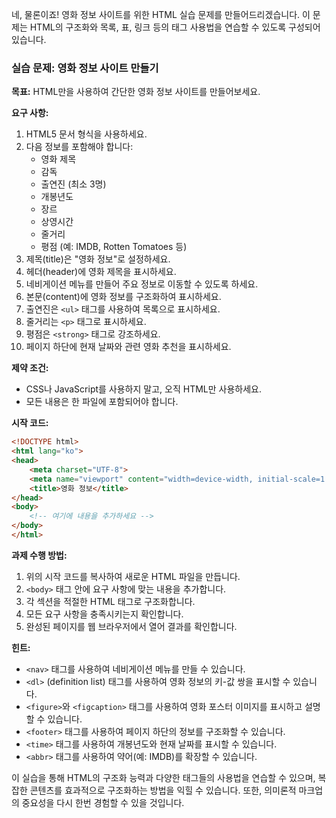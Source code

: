 네, 물론이죠! 영화 정보 사이트를 위한 HTML 실습 문제를 만들어드리겠습니다. 이 문제는 HTML의 구조화와 목록, 표, 링크 등의 태그 사용법을 연습할 수 있도록 구성되어 있습니다.

### 실습 문제: 영화 정보 사이트 만들기

**목표:**
HTML만을 사용하여 간단한 영화 정보 사이트를 만들어보세요.

**요구 사항:**

1. HTML5 문서 형식을 사용하세요.
2. 다음 정보를 포함해야 합니다:
   - 영화 제목
   - 감독
   - 출연진 (최소 3명)
   - 개봉년도
   - 장르
   - 상영시간
   - 줄거리
   - 평점 (예: IMDB, Rotten Tomatoes 등)
3. 제목(title)은 "영화 정보"로 설정하세요.
4. 헤더(header)에 영화 제목을 표시하세요.
5. 네비게이션 메뉴를 만들어 주요 정보로 이동할 수 있도록 하세요.
6. 본문(content)에 영화 정보를 구조화하여 표시하세요.
7. 출연진은 `<ul>` 태그를 사용하여 목록으로 표시하세요.
8. 줄거리는 `<p>` 태그로 표시하세요.
9. 평점은 `<strong>` 태그로 강조하세요.
10. 페이지 하단에 현재 날짜와 관련 영화 추천을 표시하세요.

**제약 조건:**
- CSS나 JavaScript를 사용하지 말고, 오직 HTML만 사용하세요.
- 모든 내용은 한 파일에 포함되어야 합니다.

**시작 코드:**
```html
<!DOCTYPE html>
<html lang="ko">
<head>
    <meta charset="UTF-8">
    <meta name="viewport" content="width=device-width, initial-scale=1.0">
    <title>영화 정보</title>
</head>
<body>
    <!-- 여기에 내용을 추가하세요 -->
</body>
</html>
```

**과제 수행 방법:**
1. 위의 시작 코드를 복사하여 새로운 HTML 파일을 만듭니다.
2. `<body>` 태그 안에 요구 사항에 맞는 내용을 추가합니다.
3. 각 섹션을 적절한 HTML 태그로 구조화합니다.
4. 모든 요구 사항을 충족시키는지 확인합니다.
5. 완성된 페이지를 웹 브라우저에서 열어 결과를 확인합니다.

**힌트:**
- `<nav>` 태그를 사용하여 네비게이션 메뉴를 만들 수 있습니다.
- `<dl>` (definition list) 태그를 사용하여 영화 정보의 키-값 쌍을 표시할 수 있습니다.
- `<figure>`와 `<figcaption>` 태그를 사용하여 영화 포스터 이미지를 표시하고 설명할 수 있습니다.
- `<footer>` 태그를 사용하여 페이지 하단의 정보를 구조화할 수 있습니다.
- `<time>` 태그를 사용하여 개봉년도와 현재 날짜를 표시할 수 있습니다.
- `<abbr>` 태그를 사용하여 약어(예: IMDB)를 확장할 수 있습니다.

이 실습을 통해 HTML의 구조화 능력과 다양한 태그들의 사용법을 연습할 수 있으며, 복잡한 콘텐츠를 효과적으로 구조화하는 방법을 익힐 수 있습니다. 또한, 의미론적 마크업의 중요성을 다시 한번 경험할 수 있을 것입니다.